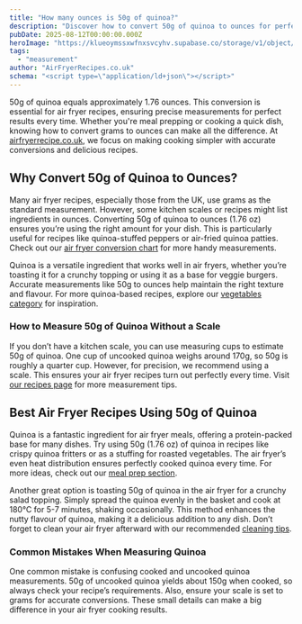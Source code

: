 ```yaml
---
title: "How many ounces is 50g of quinoa?"
description: "Discover how to convert 50g of quinoa to ounces for perfect air fryer recipes. Get accurate measurements and cooking tips in seconds!"
pubDate: 2025-08-12T00:00:00.000Z
heroImage: "https://klueoymssxwfnxsvcyhv.supabase.co/storage/v1/object/public/md/how-many-ounces-is-50g-of-quinoa-ead51c0e.webp"
tags:
  - "measurement"
author: "AirFryerRecipes.co.uk"
schema: "<script type=\"application/ld+json\"></script>"
---
```


<p>50g of quinoa equals approximately 1.76 ounces. This conversion is essential for air fryer recipes, ensuring precise measurements for perfect results every time. Whether you're meal prepping or cooking a quick dish, knowing how to convert grams to ounces can make all the difference. At <a href=https://www.airfryerrecipe.co.uk>airfryerrecipe.co.uk</a>, we focus on making cooking simpler with accurate conversions and delicious recipes.</p>  

<h2>Why Convert 50g of Quinoa to Ounces?</h2>  
<p>Many air fryer recipes, especially those from the UK, use grams as the standard measurement. However, some kitchen scales or recipes might list ingredients in ounces. Converting 50g of quinoa to ounces (1.76 oz) ensures you’re using the right amount for your dish. This is particularly useful for recipes like quinoa-stuffed peppers or air-fried quinoa patties. Check out our <a href=https://www.airfryerrecipe.co.uk/air-fryer-conversion-chart>air fryer conversion chart</a> for more handy measurements.</p>  

<p>Quinoa is a versatile ingredient that works well in air fryers, whether you’re toasting it for a crunchy topping or using it as a base for veggie burgers. Accurate measurements like 50g to ounces help maintain the right texture and flavour. For more quinoa-based recipes, explore our <a href=https://www.airfryerrecipe.co.uk/recipe-category/vegetables>vegetables category</a> for inspiration.</p>  

<h3>How to Measure 50g of Quinoa Without a Scale</h3>  
<p>If you don’t have a kitchen scale, you can use measuring cups to estimate 50g of quinoa. One cup of uncooked quinoa weighs around 170g, so 50g is roughly a quarter cup. However, for precision, we recommend using a scale. This ensures your air fryer recipes turn out perfectly every time. Visit <a href=https://www.airfryerrecipe.co.uk/recipes>our recipes page</a> for more measurement tips.</p>  

<h2>Best Air Fryer Recipes Using 50g of Quinoa</h2>  
<p>Quinoa is a fantastic ingredient for air fryer meals, offering a protein-packed base for many dishes. Try using 50g (1.76 oz) of quinoa in recipes like crispy quinoa fritters or as a stuffing for roasted vegetables. The air fryer’s even heat distribution ensures perfectly cooked quinoa every time. For more ideas, check out our <a href=https://www.airfryerrecipe.co.uk/recipe-category/meal-prep>meal prep section</a>.</p>  

<p>Another great option is toasting 50g of quinoa in the air fryer for a crunchy salad topping. Simply spread the quinoa evenly in the basket and cook at 180°C for 5-7 minutes, shaking occasionally. This method enhances the nutty flavour of quinoa, making it a delicious addition to any dish. Don’t forget to clean your air fryer afterward with our recommended <a href=https://www.airfryerrecipe.co.uk/air-fryer-cleaner>cleaning tips</a>.</p>  

<h3>Common Mistakes When Measuring Quinoa</h3>  
<p>One common mistake is confusing cooked and uncooked quinoa measurements. 50g of uncooked quinoa yields about 150g when cooked, so always check your recipe’s requirements. Also, ensure your scale is set to grams for accurate conversions. These small details can make a big difference in your air fryer cooking results.</p>